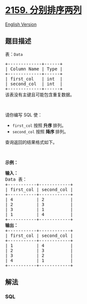 # [2159. 分别排序两列](https://leetcode.cn/problems/order-two-columns-independently)

[English Version](/solution/2100-2199/2159.Order%20Two%20Columns%20Independently/README_EN.md)

## 题目描述

<p>表：<code>Data</code></p>

<pre>
+-------------+------+
| Column Name | Type |
+-------------+------+
| first_col   | int  |
| second_col  | int  |
+-------------+------+
该表没有主键且可能包含重复数据。
</pre>

<p>&nbsp;</p>

<p>请你编写 SQL 使：</p>

<ul>
	<li><code>first_col</code> 按照<strong> 升序 </strong>排列。</li>
	<li><code>second_col</code> 按照 <strong>降序 </strong>排列。</li>
</ul>

<p>查询返回的结果格式如下。</p>

<p>&nbsp;</p>

<p><strong>示例：</strong></p>

<pre>
<strong>输入：</strong>
Data 表：
+-----------+------------+
| first_col | second_col |
+-----------+------------+
| 4         | 2          |
| 2         | 3          |
| 3         | 1          |
| 1         | 4          |
+-----------+------------+
<strong>输出：</strong>
+-----------+------------+
| first_col | second_col |
+-----------+------------+
| 1         | 4          |
| 2         | 3          |
| 3         | 2          |
| 4         | 1          |
+-----------+------------+
</pre>

## 解法

### **SQL**

```sql

```
